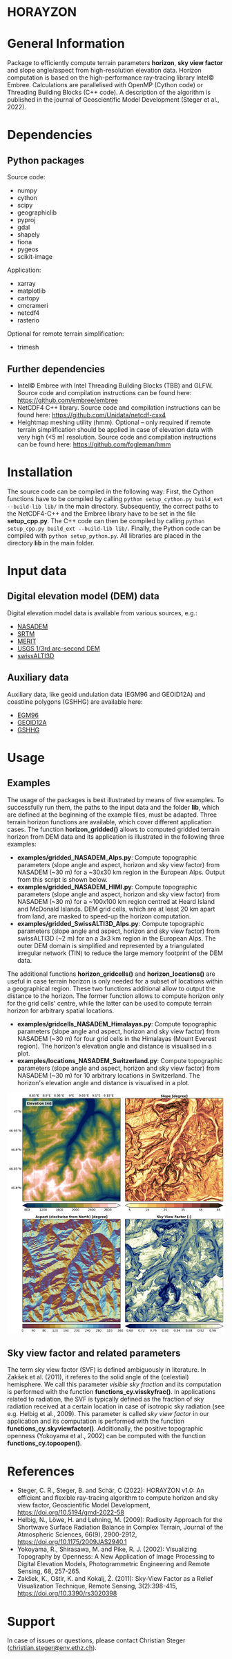 # HORAYZON

# General Information
Package to efficiently compute terrain parameters **horizon**, **sky view factor** and slope angle/aspect from high-resolution elevation data. Horizon computation is based on the high-performance ray-tracing library Intel&copy; Embree. Calculations are parallelised with OpenMP (Cython code) or Threading Building Blocks (C++ code). A description of the algorithm is published in the journal of Geoscientific Model Development (Steger et al., 2022).

# Dependencies

## Python packages

Source code:
- numpy
- cython
- scipy
- geographiclib
- pyproj
- gdal
- shapely
- fiona
- pygeos
- scikit-image

Application:
- xarray
- matplotlib
- cartopy
- cmcrameri
- netcdf4
- rasterio

Optional for remote terrain simplification:
- trimesh

## Further dependencies
- Intel&copy; Embree with Intel Threading Building Blocks (TBB) and GLFW. Source code and compilation instructions can be found here: https://github.com/embree/embree
- NetCDF4 C++ library. Source code and compilation instructions can be found here: https://github.com/Unidata/netcdf-cxx4
- Heightmap meshing utility (hmm). Optional &ndash; only required if remote terrain simplification should be applied in case of elevation data with very high (<5 m) resolution. Source code and compilation instructions can be found here: https://github.com/fogleman/hmm

# Installation
The source code can be compiled in the following way: First, the Cython functions have to be compiled by calling `python setup_cython.py build_ext --build-lib lib/` in the main directory. Subsequently, the correct paths to the NetCDF4-C++ and the Embree library have to be set in the file **setup_cpp.py**. The C++ code can then be compiled by calling `python setup_cpp.py build_ext --build-lib lib/`. Finally, the Python code can be compiled with `python setup_python.py`. All libraries are placed in the directory **lib** in the main folder.

# Input data

## Digital elevation model (DEM) data

Digital elevation model data is available from various sources, e.g.:
- [NASADEM](https://search.earthdata.nasa.gov/)
- [SRTM](https://srtm.csi.cgiar.org)
- [MERIT](http://hydro.iis.u-tokyo.ac.jp/~yamadai/MERIT_DEM/)
- [USGS 1/3rd arc-second DEM](https://www.sciencebase.gov/catalog/item/4f70aa9fe4b058caae3f8de5)
- [swissALTI3D](https://www.swisstopo.admin.ch/en/geodata/height/alti3d.html)

## Auxiliary data

Auxiliary data, like geoid undulation data (EGM96 and GEOID12A) and coastline polygons (GSHHG) are available here:
- [EGM96](https://earth-info.nga.mil)
- [GEOID12A](https://geodesy.noaa.gov/GEOID/GEOID12A/GEOID12A_AK.shtml)
- [GSHHG](https://www.soest.hawaii.edu/pwessel/gshhg/)

# Usage

## Examples

The usage of the packages is best illustrated by means of five examples. To successfully run them, the paths to the input data and the folder **lib**, which are defined at the beginning of the example files, must be adapted. Three terrain horizon functions are available, which cover different application cases. The function **horizon_gridded()** allows to computed gridded terrain horizon from DEM data and its application is illustrated in the following three examples:
- **examples/gridded_NASADEM_Alps.py**: Compute topographic parameters (slope angle and aspect, horizon and sky view factor) from NASADEM (~30 m) for a ~30x30 km region in the European Alps. Output from this script is shown below.
- **examples/gridded_NASADEM_HIMI.py**: Compute topographic parameters (slope angle and aspect, horizon and sky view factor) from NASADEM (~30 m) for a ~100x100 km region centred at Heard Island and McDonald Islands. DEM grid cells, which are at least 20 km apart from land, are masked to speed-up the horizon computation.
- **examples/gridded_SwissALTI3D_Alps.py**: Compute topographic parameters (slope angle and aspect, horizon and sky view factor) from swissALTI3D (~2 m) for an a 3x3 km region in the European Alps. The outer DEM domain is simplified and represented by a triangulated irregular network (TIN) to reduce the large memory footprint of the DEM data.

The additional functions **horizon_gridcells()** and **horizon_locations()** are useful in case terrain horizon is only needed for a subset of locations within a geographical region. These two functions additional allow to output the distance to the horizon. The former function allows to compute horizon only for the grid cells' centre, while the latter can be used to compute terrain horizon for arbitrary spatial locations.
- **examples/gridcells_NASADEM_Himalayas.py**: Compute topographic parameters (slope angle and aspect, horizon and sky view factor) from NASADEM (~30 m) for four grid cells in the Himalayas (Mount Everest region). The horizon's elevation angle and distance is visualised in a plot.
- **examples/locations_NASADEM_Switzerland.py**: Compute topographic parameters (slope angle and aspect, horizon and sky view factor) from NASADEM (~30 m) for 10 arbitrary locations in Switzerland. The horizon's elevation angle and distance is visualised in a plot.

![Alt text](https://github.com/ChristianSteger/Images/blob/master/Topo_slope_SVF.png?raw=true "Output from examples/NASADEM_Alps.py")

## Sky view factor and related parameters
The term sky view factor (SVF) is defined ambiguously in literature. In Zakšek et al. (2011), it referes to the solid angle of the (celestial) hemisphere. We call this parameter *visible sky fraction* and its computation is performed with the function **functions_cy.visskyfrac()**. In applications related to radiation, the SVF is typically defined as the fraction of sky radiation received at a certain location in case of isotropic sky radiation (see e.g. Helbig et al., 2009). This parameter is called *sky view factor* in our application and its computation is performed with the function **functions_cy.skyviewfactor()**. Additionally, the positive topographic openness (Yokoyama et al., 2002) can be computed with the function **functions_cy.topoopen()**. 

# References
- Steger, C. R., Steger, B. and Schär, C (2022): HORAYZON v1.0: An efficient and flexible ray-tracing algorithm to compute horizon and sky view factor, Geoscientific Model Development, https://doi.org/10.5194/gmd-2022-58
- Helbig, N., Löwe, H. and Lehning, M. (2009): Radiosity Approach for the Shortwave Surface Radiation Balance in Complex Terrain, Journal of the Atmospheric Sciences, 66(9), 2900-2912, https://doi.org/10.1175/2009JAS2940.1
- Yokoyama, R., Shirasawa, M. and Pike, R. J. (2002): Visualizing Topography by Openness: A New Application of Image Processing to Digital Elevation Models, Photogrammetric Engineering and Remote Sensing, 68, 257-265.
- Zakšek, K., Oštir, K. and Kokalj, Ž. (2011): Sky-View Factor as a Relief Visualization Technique, Remote Sensing, 3(2):398-415, https://doi.org/10.3390/rs3020398

# Support 
In case of issues or questions, please contact Christian Steger (christian.steger@env.ethz.ch).